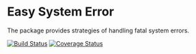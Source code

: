 Easy System Error
=================
The package provides strategies of handling fatal system errors.

[![Build Status](https://travis-ci.org/easy-system/es-error.svg?branch=master)](https://travis-ci.org/easy-system/es-error)
[![Coverage Status](https://coveralls.io/repos/github/easy-system/es-error/badge.svg?branch=master)](https://coveralls.io/github/easy-system/es-error?branch=master)
